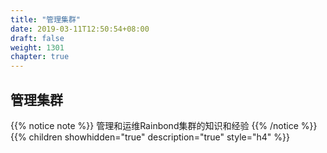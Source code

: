 ```yaml
---
title: "管理集群"
date: 2019-03-11T12:50:54+08:00
draft: false
weight: 1301
chapter: true
---
```


## 管理集群

{{% notice note %}}
管理和运维Rainbond集群的知识和经验
{{% /notice %}}
{{% children showhidden="true" description="true" style="h4"  %}}
